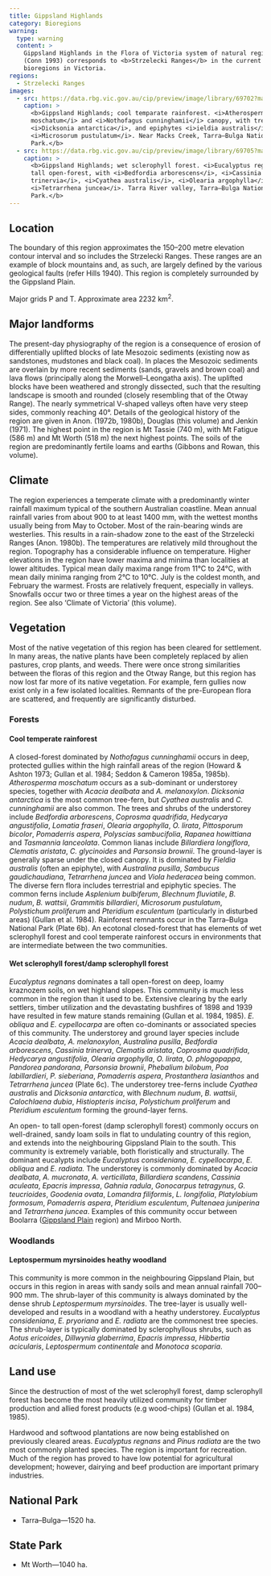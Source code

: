 ```yaml
---
title: Gippsland Highlands
category: Bioregions 
warning:
  type: warning
  content: >
    Gippsland Highlands in the Flora of Victoria system of natural regions 
    (Conn 1993) corresponds to <b>Strzelecki Ranges</b> in the current system of 
    bioregions in Victoria.
regions:
  - Strzelecki Ranges
images:
  - src: https://data.rbg.vic.gov.au/cip/preview/image/library/69702?maxsize=512
    caption: >
      <b>Gippsland Highlands; cool temparate rainforest. <i>Atherosperma 
      moschatum</i> and <i>Nothofagus cunninghamii</i> canopy, with tree-ferns 
      <i>Dicksonia antarctica</i>, and epiphytes <i>ieldia australis</i> and 
      <i>Microsorum pustulatum</i>. Near Macks Creek, Tarra–Bulga National 
      Park.</b>
  - src: https://data.rbg.vic.gov.au/cip/preview/image/library/69705?maxsize=512
    caption: >
      <b>Gippsland Highlands; wet sclerophyll forest. <i>Eucalyptus regnans</i> 
      tall open-forest, with <i>Bedfordia arborescens</i>, <i>Cassinia 
      trinervia</i>, <i>Cyathea australis</i>, <i>Olearia argophylla</i> and 
      <i>Tetrarrhena juncea</i>. Tarra River valley, Tarra–Bulga National 
      Park.</b>
---
```


<markdown-alert-component :srtypec="warning.type" :caption="warning.content"></markdown-alert-component>

## Location

<bioregion-map-component :regions="regions"></bioregion-map-component>

The boundary of this region approximates the 150–200 metre elevation contour interval and so includes the Strzelecki Ranges. These ranges are an example of block mountains and, as such, are largely defined by the various geological faults (refer Hills 1940). This region is completely surrounded by the Gippsland Plain.

Major grids P and T. Approximate area 2232 km<sup>2</sup>.

## Major landforms

The present-day physiography of the region is a consequence of erosion of differentially uplifted blocks of late Mesozoic sediments (existing now as sandstones, mudstones and black coal). In places the Mesozoic sediments are overlain by more recent sediments (sands, gravels and brown coal) and lava flows (principally along the Morwell–Leongatha axis). The uplifted blocks have been weathered and strongly dissected, such that the resulting landscape is smooth and rounded (closely resembling that of the Otway Range). The nearly symmetrical V-shaped valleys often have very steep sides, commonly reaching 40°. Details of the geological history of the region are given in Anon. (1972b, 1980b), Douglas (this volume) and Jenkin (1971). The highest point in the region is Mt Tassie (740 m), with Mt Fatigue (586 m) and Mt Worth (518 m) the next highest points. The soils of the region are predominantly fertile loams and earths (Gibbons and Rowan, this volume).

## Climate

The region experiences a temperate climate with a predominantly winter rainfall maximum typical of the southern Australian coastline. Mean annual rainfall varies from about 900 to at least 1400 mm, with the wettest months usually being from May to October. Most of the rain-bearing winds are westerlies. This results in a rain-shadow zone to the east of the Strzelecki Ranges (Anon. 1980b). The temperatures are relatively mild throughout the region. Topography has a considerable influence on temperature. Higher elevations in the region have lower maxima and minima than localities at lower altitudes. Typical mean daily maxima range from 11°C to 24°C, with mean daily minima ranging from 2°C to 10°C. July is the coldest month, and February the warmest. Frosts are relatively frequent, especially in valleys. Snowfalls occur two or three times a year on the highest areas of the region. See also ‘Climate of Victoria’ (this volume).

## Vegetation

Most of the native vegetation of this region has been cleared for settlement. In many areas, the native plants have been completely replaced by alien pastures, crop plants, and weeds. There were once strong similarities between the floras of this region and the Otway Range, but this region has now lost far more of its native vegetation. For example, fern gullies now exist only in a few isolated localities. Remnants of the pre-European flora are scattered, and frequently are significantly disturbed.

### Forests

#### Cool temperate rainforest

A closed-forest dominated by _Nothofagus cunninghamii_ occurs in deep, protected gullies within the high rainfall areas of the region (Howard & Ashton 1973; Gullan et al. 1984; Seddon & Cameron 1985a, 1985b). _Atherosperma moschatum_ occurs as a sub-dominant or understorey species, together with _Acacia dealbata_ and _A. melanoxylon_. _Dicksonia antarctica_ is the most common tree-fern, but _Cyathea australis_ and _C. cunninghamii_ are also common. The trees and shrubs of the understorey include _Bedfordia arborescens_, _Coprosma quadrifida_, _Hedycarya angustifolia_, _Lomatia fraseri_, _Olearia argophylla_, _O. lirata_, _Pittosporum bicolor_, _Pomaderris aspera_, _Polyscias sambucifolia_, _Rapanea howittiana_ and _Tasmannia lanceolata_. Common lianas include _Billardiera longiflora_, _Clematis aristata_, _C. glycinoides_ and _Parsonsia brownii_. The ground-layer is generally sparse under the closed canopy. It is dominated by _Fieldia australis_ (often an epiphyte), with _Australina pusilla_, _Sambucus gaudichaudiana_, _Tetrarrhena juncea_ and _Viola hederacea_ being common. The diverse fern flora includes terrestrial and epiphytic species. The common ferns include _Asplenium bulbiferum_, _Blechnum fluviatile_, _B. nudum_, _B. wattsii_, _Grammitis billardieri_, _Microsorum pustulatum_, _Polystichum proliferum_ and _Pteridium esculentum_ (particularly in disturbed areas) (Gullan et al. 1984). Rainforest remnants occur in the Tarra–Bulga National Park (Plate 6b). An ecotonal closed-forest that has elements of wet sclerophyll forest and cool temperate rainforest occurs in environments that are intermediate between the two communities.

<markdown-figure-component :src="images[0].src" :caption="images[0].caption"></markdown-figure-component>

#### Wet sclerophyll forest/damp sclerophyll forest

_Eucalyptus regnans_ dominates a tall open-forest on deep, loamy kraznozem soils, on wet highland slopes. This community is much less common in the region than it used to be. Extensive clearing by the early settlers, timber utilization and the devastating bushfires of 1898 and 1939 have resulted in few mature stands remaining (Gullan et al. 1984, 1985). _E. obliqua_ and _E. cypellocarpa_ are often co-dominants or associated species of this community. The understorey and ground layer species include _Acacia dealbata_, _A. melanoxylon_, _Australina pusilla_, _Bedfordia arborescens_, _Cassinia trinerva_, _Clematis aristata_, _Coprosma quadrifida_, _Hedycarya angustifolia_, _Olearia argophylla_, _O. lirata_, _O. phlogopappa_, _Pandorea pandorana_, _Parsonsia brownii_, _Phebalium bilobum_, _Poa labillardieri_, _P. sieberiana_, _Pomaderris aspera_, _Prostanthera lasianthos_ and _Tetrarrhena juncea_ (Plate 6c). The understorey tree-ferns include _Cyathea australis_ and _Dicksonia antarctica_, with _Blechnum nudum_, _B. wattsii_, _Calochlaena dubia_, _Histiopteris incisa_, _Polystichum proliferum_ and _Pteridium esculentum_ forming the ground-layer ferns.

An open- to tall open-forest (damp sclerophyll forest) commonly occurs on well-drained, sandy loam soils in flat to undulating country of this region, and extends into the neighbouring Gippsland Plain to the south. This community is extremely variable, both floristically and structurally. The dominant eucalypts include _Eucalyptus consideniana_, _E. cypellocarpa_, _E. obliqua_ and _E. radiata._ The understorey is commonly dominated by _Acacia dealbata_, _A. mucronata_, _A. verticillata_, _Billardiera scandens_, _Cassinia aculeata_, _Epacris impressa_, _Gahnia radula_, _Gonocarpus tetragynus_, _G. teucrioides_, _Goodenia ovata_, _Lomandra filiformis_, _L. longifolia_, _Platylobium formosum_, _Pomaderris aspera_, _Pteridium esculentum_, _Pultenaea juniperina_ and _Tetrarrhena juncea_. Examples of this community occur between Boolarra ([Gippsland Plain](./gippsland-plain) region) and Mirboo North.

<markdown-figure-component :src="images[1].src" :caption="images[1].caption"></markdown-figure-component>

### Woodlands

#### Leptospermum myrsinoides heathy woodland

This community is more common in the neighbouring Gippsland Plain, but occurs in this region in areas with sandy soils and mean annual rainfall 700–900 mm. The shrub-layer of this community is always dominated by the dense shrub _Leptospermum myrsinoides_. The tree-layer is usually well-developed and results in a woodland with a heathy understorey. _Eucalyptus consideniana_, _E. pryoriana_ and _E. radiata_ are the commonest tree species. The shrub-layer is typically dominated by sclerophyllous shrubs, such as _Aotus ericoides_, _Dillwynia glaberrima_, _Epacris impressa_, _Hibbertia acicularis_, _Leptospermum continentale_ and _Monotoca scoparia_.

## Land use

Since the destruction of most of the wet sclerophyll forest, damp sclerophyll forest has become the most heavily utilized community for timber production and allied forest products (e.g wood-chips) (Gullan et al. 1984, 1985).

Hardwood and softwood plantations are now being established on previously cleared areas. _Eucalyptus regnans_ and _Pinus radiata_ are the two most commonly planted species. The region is important for recreation. Much of the region has proved to have low potential for agricultural development; however, dairying and beef production are important primary industries.

## National Park

- Tarra–Bulga—1520 ha.

## State Park

- Mt Worth—1040 ha.

